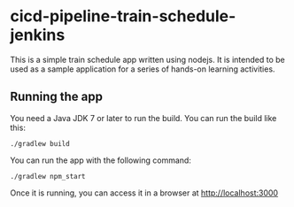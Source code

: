 # cicd-pipeline-train-schedule-jenkins

This is a simple train schedule app written using nodejs. It is intended to be used as a sample application for a series of hands-on learning activities.

## Running the app

You need a Java JDK 7 or later to run the build. You can run the build like this:

    ./gradlew build

You can run the app with the following command:

    ./gradlew npm_start

Once it is running, you can access it in a browser at [http://localhost:3000](http://localhost:3000)
